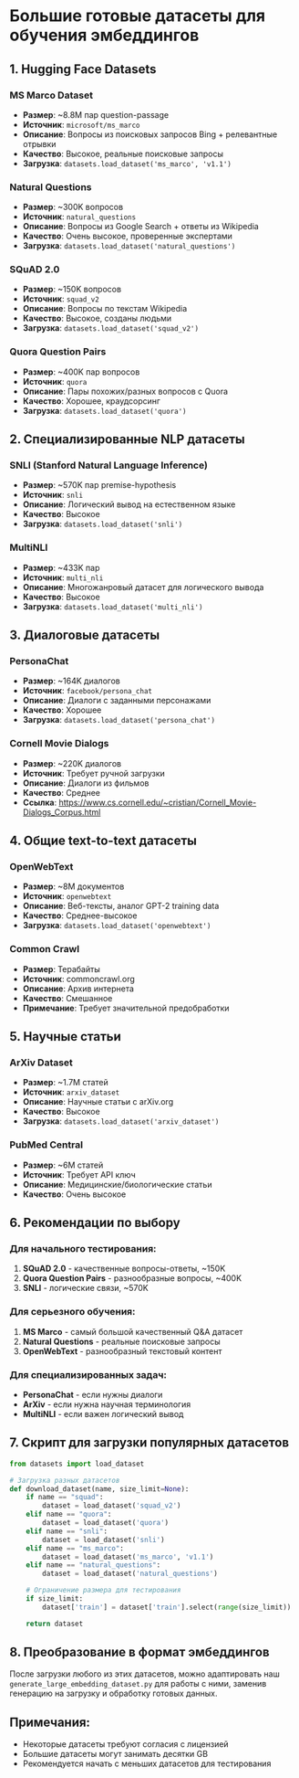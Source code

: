 # Большие готовые датасеты для обучения эмбеддингов

## 1. Hugging Face Datasets

### MS Marco Dataset

- **Размер**: ~8.8M пар question-passage
- **Источник**: `microsoft/ms_marco`
- **Описание**: Вопросы из поисковых запросов Bing + релевантные отрывки
- **Качество**: Высокое, реальные поисковые запросы
- **Загрузка**: `datasets.load_dataset('ms_marco', 'v1.1')`

### Natural Questions

- **Размер**: ~300K вопросов
- **Источник**: `natural_questions`
- **Описание**: Вопросы из Google Search + ответы из Wikipedia
- **Качество**: Очень высокое, проверенные экспертами
- **Загрузка**: `datasets.load_dataset('natural_questions')`

### SQuAD 2.0

- **Размер**: ~150K вопросов
- **Источник**: `squad_v2`
- **Описание**: Вопросы по текстам Wikipedia
- **Качество**: Высокое, созданы людьми
- **Загрузка**: `datasets.load_dataset('squad_v2')`

### Quora Question Pairs

- **Размер**: ~400K пар вопросов
- **Источник**: `quora`
- **Описание**: Пары похожих/разных вопросов с Quora
- **Качество**: Хорошее, краудсорсинг
- **Загрузка**: `datasets.load_dataset('quora')`

## 2. Специализированные NLP датасеты

### SNLI (Stanford Natural Language Inference)

- **Размер**: ~570K пар premise-hypothesis
- **Источник**: `snli`
- **Описание**: Логический вывод на естественном языке
- **Качество**: Высокое
- **Загрузка**: `datasets.load_dataset('snli')`

### MultiNLI

- **Размер**: ~433K пар
- **Источник**: `multi_nli`
- **Описание**: Многожанровый датасет для логического вывода
- **Качество**: Высокое
- **Загрузка**: `datasets.load_dataset('multi_nli')`

## 3. Диалоговые датасеты

### PersonaChat

- **Размер**: ~164K диалогов
- **Источник**: `facebook/persona_chat`
- **Описание**: Диалоги с заданными персонажами
- **Качество**: Хорошее
- **Загрузка**: `datasets.load_dataset('persona_chat')`

### Cornell Movie Dialogs

- **Размер**: ~220K диалогов
- **Источник**: Требует ручной загрузки
- **Описание**: Диалоги из фильмов
- **Качество**: Среднее
- **Ссылка**: https://www.cs.cornell.edu/~cristian/Cornell_Movie-Dialogs_Corpus.html

## 4. Общие text-to-text датасеты

### OpenWebText

- **Размер**: ~8M документов
- **Источник**: `openwebtext`
- **Описание**: Веб-тексты, аналог GPT-2 training data
- **Качество**: Среднее-высокое
- **Загрузка**: `datasets.load_dataset('openwebtext')`

### Common Crawl

- **Размер**: Терабайты
- **Источник**: commoncrawl.org
- **Описание**: Архив интернета
- **Качество**: Смешанное
- **Примечание**: Требует значительной предобработки

## 5. Научные статьи

### ArXiv Dataset

- **Размер**: ~1.7M статей
- **Источник**: `arxiv_dataset`
- **Описание**: Научные статьи с arXiv.org
- **Качество**: Высокое
- **Загрузка**: `datasets.load_dataset('arxiv_dataset')`

### PubMed Central

- **Размер**: ~6M статей
- **Источник**: Требует API ключ
- **Описание**: Медицинские/биологические статьи
- **Качество**: Очень высокое

## 6. Рекомендации по выбору

### Для начального тестирования:

1. **SQuAD 2.0** - качественные вопросы-ответы, ~150K
2. **Quora Question Pairs** - разнообразные вопросы, ~400K
3. **SNLI** - логические связи, ~570K

### Для серьезного обучения:

1. **MS Marco** - самый большой качественный Q&A датасет
2. **Natural Questions** - реальные поисковые запросы
3. **OpenWebText** - разнообразный текстовый контент

### Для специализированных задач:

- **PersonaChat** - если нужны диалоги
- **ArXiv** - если нужна научная терминология
- **MultiNLI** - если важен логический вывод

## 7. Скрипт для загрузки популярных датасетов

```python
from datasets import load_dataset

# Загрузка разных датасетов
def download_dataset(name, size_limit=None):
    if name == "squad":
        dataset = load_dataset('squad_v2')
    elif name == "quora":
        dataset = load_dataset('quora')
    elif name == "snli":
        dataset = load_dataset('snli')
    elif name == "ms_marco":
        dataset = load_dataset('ms_marco', 'v1.1')
    elif name == "natural_questions":
        dataset = load_dataset('natural_questions')

    # Ограничение размера для тестирования
    if size_limit:
        dataset['train'] = dataset['train'].select(range(size_limit))

    return dataset
```

## 8. Преобразование в формат эмбеддингов

После загрузки любого из этих датасетов, можно адаптировать наш `generate_large_embedding_dataset.py` для работы с ними, заменив генерацию на загрузку и обработку готовых данных.

## Примечания:

- Некоторые датасеты требуют согласия с лицензией
- Большие датасеты могут занимать десятки GB
- Рекомендуется начать с меньших датасетов для тестирования
